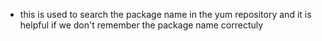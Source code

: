 * this is used to search the package name in the yum repository and it is helpful if we don't remember the package name correctuly
